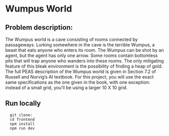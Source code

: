 # Wumpus World
## Problem description: 
The Wumpus world is a cave consisting of rooms connected by passageways. Lurking somewhere in
the cave is the terrible Wumpus, a beast that eats anyone who enters its room. The Wumpus can be
shot by an agent, but the agent has only one arrow. Some rooms contain bottomless pits that will trap
anyone who wanders into these rooms. The only mitigating feature of this bleak environment is the
possibility of finding a heap of gold. The full PEAS description of the Wumpus world is given in
Section 7.2 of Russell and Norvig’s AI textbook.
For this project, you will use the exact same specifications as the one given in the book, with one
exception: instead of a small grid, you’ll be using a larger 10 X 10 grid.

## Run locally
```
  git clone:
  cd frontend
  npm install
  npm run dev
```
